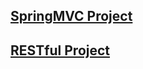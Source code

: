 ## [SpringMVC Project](https://github.com/Yangxiaohan0120/springmvc/tree/master)

## [RESTful Project](https://github.com/Yangxiaohan0120/restful/tree/master)